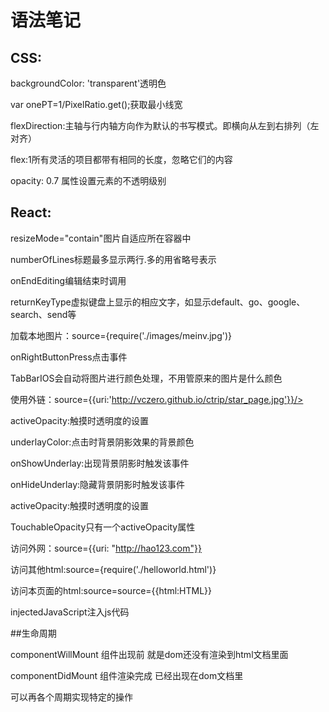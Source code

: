 # 语法笔记

## CSS:
  backgroundColor: 'transparent'透明色

  var onePT=1/PixelRatio.get();获取最小线宽

  flexDirection:主轴与行内轴方向作为默认的书写模式。即横向从左到右排列（左对齐）

  flex:1所有灵活的项目都带有相同的长度，忽略它们的内容

  opacity: 0.7 属性设置元素的不透明级别

## React:
resizeMode="contain"图片自适应所在容器中

numberOfLines标题最多显示两行.多的用省略号表示

onEndEditing编辑结束时调用

returnKeyType虚拟键盘上显示的相应文字，如显示default、go、google、search、send等

加载本地图片：source={require('./images/meinv.jpg')}

onRightButtonPress点击事件

TabBarIOS会自动将图片进行颜色处理，不用管原来的图片是什么颜色

使用外链：source={{uri:'http://vczero.github.io/ctrip/star_page.jpg'}}/>

activeOpacity:触摸时透明度的设置

underlayColor:点击时背景阴影效果的背景颜色

onShowUnderlay:出现背景阴影时触发该事件

onHideUnderlay:隐藏背景阴影时触发该事件

activeOpacity:触摸时透明度的设置

TouchableOpacity只有一个activeOpacity属性

访问外网：source={{uri: "http://hao123.com"}}

访问其他html:source={require('./helloworld.html')}

访问本页面的html:source=source={{html:HTML}}

injectedJavaScript注入js代码

##生命周期

componentWillMount 组件出现前 就是dom还没有渲染到html文档里面

componentDidMount 组件渲染完成 已经出现在dom文档里

可以再各个周期实现特定的操作
